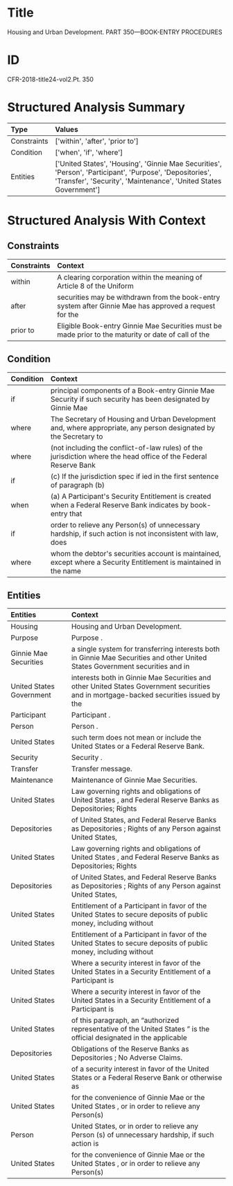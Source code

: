 # Title

 Housing and Urban Development. PART 350—BOOK-ENTRY PROCEDURES


# ID

 CFR-2018-title24-vol2.Pt. 350


# Structured Analysis Summary

| Type        | Values                                                                                                                                                                       |
|:------------|:-----------------------------------------------------------------------------------------------------------------------------------------------------------------------------|
| Constraints | ['within', 'after', 'prior to']                                                                                                                                              |
| Condition   | ['when', 'if', 'where']                                                                                                                                                      |
| Entities    | ['United States', 'Housing', 'Ginnie Mae Securities', 'Person', 'Participant', 'Purpose', 'Depositories', 'Transfer', 'Security', 'Maintenance', 'United States Government'] |


# Structured Analysis With Context

 


## Constraints

| Constraints   | Context                                                                                                |
|:--------------|:-------------------------------------------------------------------------------------------------------|
| within        | A clearing corporation  within the meaning of Article 8 of the Uniform                                 |
| after         | securities may be withdrawn from the book-entry system after Ginnie Mae has approved a request for the |
| prior to      | Eligible Book-entry Ginnie Mae Securities must be made prior to the maturity or date of call of the    |


## Condition

| Condition   | Context                                                                                                           |
|:------------|:------------------------------------------------------------------------------------------------------------------|
| if          | principal components of a Book-entry Ginnie Mae Security if such security has been designated by Ginnie Mae       |
| where       | The Secretary of Housing and Urban Development and,  where appropriate, any person designated by the Secretary to |
| where       | (not including the conflict-of-law rules) of the jurisdiction where the head office of the Federal Reserve Bank   |
| if          | (c) If the jurisdiction spec if ied in the first sentence of paragraph (b)                                        |
| when        | (a) A Participant's Security Entitlement is created  when a Federal Reserve Bank indicates by book-entry that     |
| if          | order to relieve any Person(s) of unnecessary hardship, if such action is not inconsistent with law, does         |
| where       | whom the debtor's securities account is maintained, except where a Security Entitlement is maintained in the name |


## Entities

| Entities                 | Context                                                                                                                               |
|:-------------------------|:--------------------------------------------------------------------------------------------------------------------------------------|
| Housing                  | Housing  and Urban Development.                                                                                                       |
| Purpose                  | Purpose .                                                                                                                             |
| Ginnie Mae Securities    | a single system for transferring interests both in Ginnie Mae Securities and other United States Government securities and in         |
| United States Government | interests both in Ginnie Mae Securities and other United States Government securities and in mortgage-backed securities issued by the |
| Participant              | Participant .                                                                                                                         |
| Person                   | Person .                                                                                                                              |
| United States            | such term does not mean or include the United States  or a Federal Reserve Bank.                                                      |
| Security                 | Security .                                                                                                                            |
| Transfer                 | Transfer  message.                                                                                                                    |
| Maintenance              | Maintenance  of Ginnie Mae Securities.                                                                                                |
| United States            | Law governing rights and obligations of  United States , and Federal Reserve Banks as Depositories; Rights                            |
| Depositories             | of United States, and Federal Reserve Banks as Depositories ; Rights of any Person against United States,                             |
| United States            | Law governing rights and obligations of  United States , and Federal Reserve Banks as Depositories; Rights                            |
| Depositories             | of United States, and Federal Reserve Banks as Depositories ; Rights of any Person against United States,                             |
| United States            | Entitlement of a Participant in favor of the United States to secure deposits of public money, including without                      |
| United States            | Entitlement of a Participant in favor of the United States to secure deposits of public money, including without                      |
| United States            | Where a security interest in favor of the  United States in a Security Entitlement of a Participant is                                |
| United States            | Where a security interest in favor of the  United States in a Security Entitlement of a Participant is                                |
| United States            | of this paragraph, an &#8220;authorized representative of the United States &#8221; is the official designated in the applicable      |
| Depositories             | Obligations of the Reserve Banks as  Depositories ; No Adverse Claims.                                                                |
| United States            | of a security interest in favor of the United States or a Federal Reserve Bank or otherwise as                                        |
| United States            | for the convenience of Ginnie Mae or the United States , or in order to relieve any Person(s)                                         |
| Person                   | United States, or in order to relieve any Person (s) of unnecessary hardship, if such action is                                       |
| United States            | for the convenience of Ginnie Mae or the United States , or in order to relieve any Person(s)                                         |


